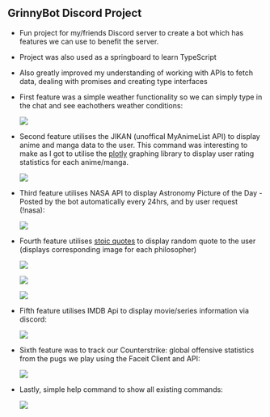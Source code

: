 ## GrinnyBot Discord Project

- Fun project for my/friends Discord server to create a bot which has features we can use to benefit the server.

- Project was also used as a springboard to learn TypeScript
- Also greatly improved my understanding of working with APIs to fetch data, dealing with promises and creating type interfaces

- First feature was a simple weather functionality so we can simply type in the chat and see eachothers weather conditions:

  <p float="left">
    <img src="https://i.gyazo.com/374cd8b0c2aafc2af622b55c57f7cd9e.png">
  </p>

- Second feature utilises the JIKAN (unoffical MyAnimeList API) to display anime and manga data to the user. This command was interesting to make as I got to utilise the [plotly](https://plot.ly/nodejs/getting-started/#getting-started-with-plotly-for-nodejs) graphing library to display user rating statistics for each anime/manga.

    <p float="left">
      <img src="https://i.gyazo.com/48e716cbf03fc579c636dd332e2d87d1.png">
    </p>

* Third feature utilises NASA API to display Astronomy Picture of the Day - Posted by the bot automatically every 24hrs, and by user request (!nasa):

    <p float="left">
      <img src="https://i.gyazo.com/ad7791439c1efee50a408c5fdcab1d49.png">
    </p>

* Fourth feature utilises [stoic quotes](https://github.com/benhoneywill/stoic-quotes) to display random quote to the user (displays corresponding image for each philosopher)
  <p float="left">
      <img src="https://i.gyazo.com/d79e8e0e46c3b09fed3df848fd1c3510.png">
    </p>
     <p float="left">
      <img src="https://i.gyazo.com/d6a2fdb1afdec3f08e15fe1b01749a00.png">
    </p>
     <p float="left">
      <img src="https://i.gyazo.com/ffe2337ed33551371f4e5a372c0b76ad.png">
    </p>

* Fifth feature utilises IMDB Api to display movie/series information via discord:

    <p float="left">
      <img src="https://i.gyazo.com/a794ed2d4eb8eb6811581a04949e5671.png">
    </p>

- Sixth feature was to track our Counterstrike: global offensive statistics from the pugs we play using the Faceit Client and API:

  <p float="left">
    <img src="https://i.gyazo.com/931be7bfe1f98f0587de70e33eb7e853.png">
  </p>

- Lastly, simple help command to show all existing commands:
  <p float="left">
    <img src="https://i.gyazo.com/47bddc74f5c1fb4cee5c875a6d64b8a7.png">
  </p>
